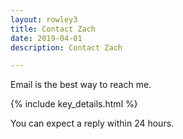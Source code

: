 ```yaml
---
layout: rowley3
title: Contact Zach
date: 2019-04-01
description: Contact Zach

---
```



Email is the best way to reach me.

{% include key_details.html %}

You can expect a reply within 24 hours.
